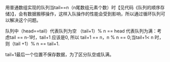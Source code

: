 用普通数组实现的队列当tail==n（n尾数组元素个数）时【见代码《队列的顺序存储》】，会有数据搬移操作，这样入队操作的性能会受到影响，所以通过循环队列可以解决这个问题。

队列中（head==tail）代表队列为空
（tail+1）% n == head 代表队列为满：考虑tail == n-1时，tail+1 应该是0, 所以 tail+1 == n，n % n == 0;当tail+1< n 时，
则（tail +1）% n == tail+1.

tail+1最后一个位置不保存数据，为了区分队空或队满。

